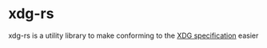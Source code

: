 xdg-rs
====

xdg-rs is a utility library to make conforming to the [XDG specification](http://standards.freedesktop.org/basedir-spec/basedir-spec-latest.html) easier

